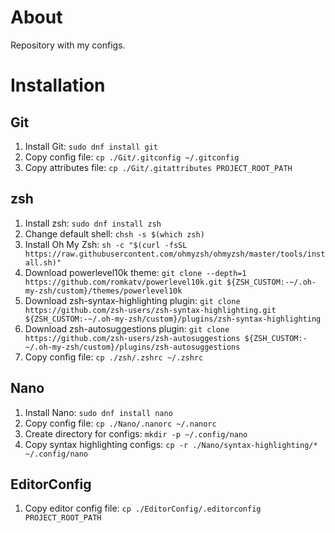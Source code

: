 # About
Repository with my configs.

# Installation
## Git
1. Install Git: `sudo dnf install git`
2. Copy config file: `cp ./Git/.gitconfig ~/.gitconfig`
3. Copy attributes file: `cp ./Git/.gitattributes PROJECT_ROOT_PATH`

## zsh
1. Install zsh: `sudo dnf install zsh`
2. Change default shell: `chsh -s $(which zsh)`
3. Install Oh My Zsh: `sh -c "$(curl -fsSL https://raw.githubusercontent.com/ohmyzsh/ohmyzsh/master/tools/install.sh)"`
4. Download powerlevel10k theme: `git clone --depth=1 https://github.com/romkatv/powerlevel10k.git ${ZSH_CUSTOM:-~/.oh-my-zsh/custom}/themes/powerlevel10k`
5. Download zsh-syntax-highlighting plugin: `git clone https://github.com/zsh-users/zsh-syntax-highlighting.git ${ZSH_CUSTOM:-~/.oh-my-zsh/custom}/plugins/zsh-syntax-highlighting`
6. Download zsh-autosuggestions plugin: `git clone https://github.com/zsh-users/zsh-autosuggestions ${ZSH_CUSTOM:-~/.oh-my-zsh/custom}/plugins/zsh-autosuggestions`
7. Copy config file: `cp ./zsh/.zshrc ~/.zshrc`

## Nano
1. Install Nano: `sudo dnf install nano`
2. Copy config file: `cp ./Nano/.nanorc ~/.nanorc`
3. Create directory for configs: `mkdir -p ~/.config/nano`
4. Copy syntax highlighting configs: `cp -r ./Nano/syntax-highlighting/* ~/.config/nano`

## EditorConfig
1. Copy editor config file: `cp ./EditorConfig/.editorconfig PROJECT_ROOT_PATH`
